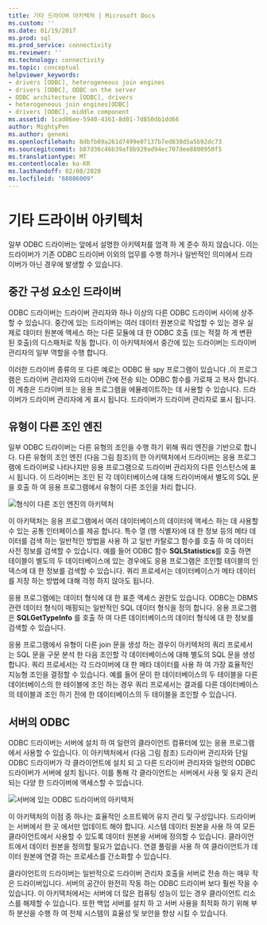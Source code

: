 ```yaml
---
title: 기타 드라이버 아키텍처 | Microsoft Docs
ms.custom: ''
ms.date: 01/19/2017
ms.prod: sql
ms.prod_service: connectivity
ms.reviewer: ''
ms.technology: connectivity
ms.topic: conceptual
helpviewer_keywords:
- drivers [ODBC], heterogeneous join engines
- drivers [ODBC], ODBC on the server
- ODBC architecture [ODBC], drivers
- heterogeneous join engines[ODBC]
- drivers [ODBC], middle component
ms.assetid: 1cad06ee-5940-4361-8d01-7d850db1dd66
author: MightyPen
ms.author: genemi
ms.openlocfilehash: 8dbfb09a261d7499e07137b7ed830d5a5b92dc73
ms.sourcegitcommit: b87d36c46b39af8b929ad94ec707dee8800950f5
ms.translationtype: MT
ms.contentlocale: ko-KR
ms.lasthandoff: 02/08/2020
ms.locfileid: "68086009"
---
```

# <a name="other-driver-architectures"></a>기타 드라이버 아키텍처
일부 ODBC 드라이버는 앞에서 설명한 아키텍처를 엄격 하 게 준수 하지 않습니다. 이는 드라이버가 기존 ODBC 드라이버 이외의 업무를 수행 하거나 일반적인 의미에서 드라이버가 아닌 경우에 발생할 수 있습니다.  
  
## <a name="driver-as-a-middle-component"></a>중간 구성 요소인 드라이버  
 ODBC 드라이버는 드라이버 관리자와 하나 이상의 다른 ODBC 드라이버 사이에 상주할 수 있습니다. 중간에 있는 드라이버는 여러 데이터 원본으로 작업할 수 있는 경우 실제로 데이터 원본에 액세스 하는 다른 모듈에 대 한 ODBC 호출 (또는 적절 하 게 변환 된 호출)의 디스패처로 작동 합니다. 이 아키텍처에서 중간에 있는 드라이버는 드라이버 관리자의 일부 역할을 수행 합니다.  
  
 이러한 드라이버 종류의 또 다른 예로는 ODBC 용 spy 프로그램이 있습니다 .이 프로그램은 드라이버 관리자와 드라이버 간에 전송 되는 ODBC 함수를 가로채 고 복사 합니다. 이 계층은 드라이버 또는 응용 프로그램을 에뮬레이트하는 데 사용할 수 있습니다. 드라이버가 드라이버 관리자에 게 표시 됩니다. 드라이버가 드라이버 관리자로 표시 됩니다.  
  
## <a name="heterogeneous-join-engines"></a>유형이 다른 조인 엔진  
 일부 ODBC 드라이버는 다른 유형의 조인을 수행 하기 위해 쿼리 엔진을 기반으로 합니다. 다른 유형의 조인 엔진 (다음 그림 참조)의 한 아키텍처에서 드라이버는 응용 프로그램에 드라이버로 나타나지만 응용 프로그램으로 드라이버 관리자의 다른 인스턴스에 표시 됩니다. 이 드라이버는 조인 된 각 데이터베이스에 대해 드라이버에서 별도의 SQL 문을 호출 하 여 응용 프로그램에서 유형이 다른 조인을 처리 합니다.  
  
 ![형식이 다른 조인 엔진의 아키텍처](../../odbc/reference/media/fig3-4.gif "fig3-4")  
  
 이 아키텍처는 응용 프로그램에서 여러 데이터베이스의 데이터에 액세스 하는 데 사용할 수 있는 공통 인터페이스를 제공 합니다. 특수 열 (행 식별자)에 대 한 정보 등의 메타 데이터를 검색 하는 일반적인 방법을 사용 하 고 일반 카탈로그 함수를 호출 하 여 데이터 사전 정보를 검색할 수 있습니다. 예를 들어 ODBC 함수 **SQLStatistics**를 호출 하면 테이블이 별도의 두 데이터베이스에 있는 경우에도 응용 프로그램은 조인할 테이블의 인덱스에 대 한 정보를 검색할 수 있습니다. 쿼리 프로세서는 데이터베이스가 메타 데이터를 저장 하는 방법에 대해 걱정 하지 않아도 됩니다.  
  
 응용 프로그램에는 데이터 형식에 대 한 표준 액세스 권한도 있습니다. ODBC는 DBMS 관련 데이터 형식이 매핑되는 일반적인 SQL 데이터 형식을 정의 합니다. 응용 프로그램은 **SQLGetTypeInfo** 를 호출 하 여 다른 데이터베이스의 데이터 형식에 대 한 정보를 검색할 수 있습니다.  
  
 응용 프로그램에서 유형이 다른 join 문을 생성 하는 경우이 아키텍처의 쿼리 프로세서는 SQL 문을 구문 분석 한 다음 조인할 각 데이터베이스에 대해 별도의 SQL 문을 생성 합니다. 쿼리 프로세서는 각 드라이버에 대 한 메타 데이터를 사용 하 여 가장 효율적인 지능형 조인을 결정할 수 있습니다. 예를 들어 문이 한 데이터베이스의 두 테이블을 다른 데이터베이스의 한 테이블에 조인 하는 경우 쿼리 프로세서는 결과를 다른 데이터베이스의 테이블과 조인 하기 전에 한 데이터베이스의 두 테이블을 조인할 수 있습니다.  
  
## <a name="odbc-on-the-server"></a>서버의 ODBC  
 ODBC 드라이버는 서버에 설치 하 여 일련의 클라이언트 컴퓨터에 있는 응용 프로그램에서 사용할 수 있습니다. 이 아키텍처에서 (다음 그림 참조) 드라이버 관리자와 단일 ODBC 드라이버가 각 클라이언트에 설치 되 고 다른 드라이버 관리자와 일련의 ODBC 드라이버가 서버에 설치 됩니다. 이를 통해 각 클라이언트는 서버에서 사용 및 유지 관리 되는 다양 한 드라이버에 액세스할 수 있습니다.  
  
 ![서버에 있는 ODBC 드라이버의 아키텍처](../../odbc/reference/media/fig3-5.gif "FIG3-5")  
  
 이 아키텍처의 이점 중 하나는 효율적인 소프트웨어 유지 관리 및 구성입니다. 드라이버는 서버에서 한 곳 에서만 업데이트 해야 합니다. 시스템 데이터 원본을 사용 하 여 모든 클라이언트에서 사용할 수 있도록 데이터 원본을 서버에 정의할 수 있습니다. 클라이언트에서 데이터 원본을 정의할 필요가 없습니다. 연결 풀링을 사용 하 여 클라이언트가 데이터 원본에 연결 하는 프로세스를 간소화할 수 있습니다.  
  
 클라이언트의 드라이버는 일반적으로 드라이버 관리자 호출을 서버로 전송 하는 매우 작은 드라이버입니다. 서버의 공간이 완전히 작동 하는 ODBC 드라이버 보다 훨씬 작을 수 있습니다. 이 아키텍처에서는 서버에 더 많은 컴퓨팅 성능이 있는 경우 클라이언트 리소스를 해제할 수 있습니다. 또한 백업 서버를 설치 하 고 서버 사용을 최적화 하기 위해 부하 분산을 수행 하 여 전체 시스템의 효율성 및 보안을 향상 시킬 수 있습니다.
